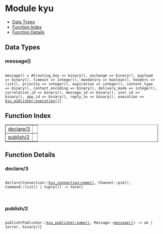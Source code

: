 

# Module kyu #
* [Data Types](#types)
* [Function Index](#index)
* [Function Details](#functions)

<a name="types"></a>

## Data Types ##




### <a name="type-message">message()</a> ###


<pre><code>
message() = #{routing_key =&gt; binary(), exchange =&gt; binary(), payload =&gt; binary(), timeout =&gt; integer(), mandatory =&gt; boolean(), headers =&gt; list(), priority =&gt; integer(), expiration =&gt; integer(), content_type =&gt; binary(), content_encoding =&gt; binary(), delivery_mode =&gt; integer(), correlation_id =&gt; binary(), message_id =&gt; binary(), user_id =&gt; binary(), app_id =&gt; binary(), reply_to =&gt; binary(), execution =&gt; <a href="kyu_publisher.md#type-execution">kyu_publisher:execution()</a>}
</code></pre>

<a name="index"></a>

## Function Index ##


<table width="100%" border="1" cellspacing="0" cellpadding="2" summary="function index"><tr><td valign="top"><a href="#declare-3">declare/3</a></td><td></td></tr><tr><td valign="top"><a href="#publish-2">publish/2</a></td><td></td></tr></table>


<a name="functions"></a>

## Function Details ##

<a name="declare-3"></a>

### declare/3 ###

<pre><code>
declare(Connection::<a href="kyu_connection.md#type-name">kyu_connection:name()</a>, Channel::pid(), Command::list() | tuple()) -&gt; term()
</code></pre>
<br />

<a name="publish-2"></a>

### publish/2 ###

<pre><code>
publish(Publisher::<a href="kyu_publisher.md#type-name">kyu_publisher:name()</a>, Message::<a href="#type-message">message()</a>) -&gt; ok | {error, binary()}
</code></pre>
<br />

